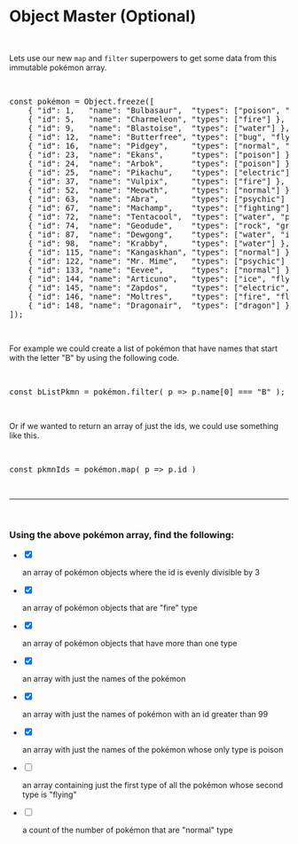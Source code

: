 <div class="module_description active_lesson_with_video ">
									
            
<h1 class="text-center">Object Master (Optional)</h1>
<p><br></p>
<p>Lets use our new <code>map</code> and <code>filter</code> superpowers to get some data from this immutable pokémon array.</p>
<p><br></p>
<pre data-language="javascript" class="rainbow"><span class="keyword from-rainbow">const</span> pokémon <span class="keyword operator from-rainbow">=</span> <span class="keyword from-rainbow">Object</span>.<span class="function call from-rainbow">freeze</span>([
&nbsp;&nbsp;&nbsp;&nbsp;{ <span class="string from-rainbow">"id"</span>: <span class="constant numeric from-rainbow">1</span>,   <span class="string from-rainbow">"name"</span>: <span class="string from-rainbow">"Bulbasaur"</span>,  <span class="string from-rainbow">"types"</span>: [<span class="string from-rainbow">"poison"</span>, <span class="string from-rainbow">"grass"</span>] },
&nbsp;&nbsp;&nbsp;&nbsp;{ <span class="string from-rainbow">"id"</span>: <span class="constant numeric from-rainbow">5</span>,   <span class="string from-rainbow">"name"</span>: <span class="string from-rainbow">"Charmeleon"</span>, <span class="string from-rainbow">"types"</span>: [<span class="string from-rainbow">"fire"</span>] },
&nbsp;&nbsp;&nbsp;&nbsp;{ <span class="string from-rainbow">"id"</span>: <span class="constant numeric from-rainbow">9</span>,   <span class="string from-rainbow">"name"</span>: <span class="string from-rainbow">"Blastoise"</span>,  <span class="string from-rainbow">"types"</span>: [<span class="string from-rainbow">"water"</span>] },
&nbsp;&nbsp;&nbsp;&nbsp;{ <span class="string from-rainbow">"id"</span>: <span class="constant numeric from-rainbow">12</span>,  <span class="string from-rainbow">"name"</span>: <span class="string from-rainbow">"Butterfree"</span>, <span class="string from-rainbow">"types"</span>: [<span class="string from-rainbow">"bug"</span>, <span class="string from-rainbow">"flying"</span>] },
&nbsp;&nbsp;&nbsp;&nbsp;{ <span class="string from-rainbow">"id"</span>: <span class="constant numeric from-rainbow">16</span>,  <span class="string from-rainbow">"name"</span>: <span class="string from-rainbow">"Pidgey"</span>,     <span class="string from-rainbow">"types"</span>: [<span class="string from-rainbow">"normal"</span>, <span class="string from-rainbow">"flying"</span>] },
&nbsp;&nbsp;&nbsp;&nbsp;{ <span class="string from-rainbow">"id"</span>: <span class="constant numeric from-rainbow">23</span>,  <span class="string from-rainbow">"name"</span>: <span class="string from-rainbow">"Ekans"</span>,      <span class="string from-rainbow">"types"</span>: [<span class="string from-rainbow">"poison"</span>] },
&nbsp;&nbsp;&nbsp;&nbsp;{ <span class="string from-rainbow">"id"</span>: <span class="constant numeric from-rainbow">24</span>,  <span class="string from-rainbow">"name"</span>: <span class="string from-rainbow">"Arbok"</span>,      <span class="string from-rainbow">"types"</span>: [<span class="string from-rainbow">"poison"</span>] },
&nbsp;&nbsp;&nbsp;&nbsp;{ <span class="string from-rainbow">"id"</span>: <span class="constant numeric from-rainbow">25</span>,  <span class="string from-rainbow">"name"</span>: <span class="string from-rainbow">"Pikachu"</span>,    <span class="string from-rainbow">"types"</span>: [<span class="string from-rainbow">"electric"</span>] },
&nbsp;&nbsp;&nbsp;&nbsp;{ <span class="string from-rainbow">"id"</span>: <span class="constant numeric from-rainbow">37</span>,  <span class="string from-rainbow">"name"</span>: <span class="string from-rainbow">"Vulpix"</span>,     <span class="string from-rainbow">"types"</span>: [<span class="string from-rainbow">"fire"</span>] },
&nbsp;&nbsp;&nbsp;&nbsp;{ <span class="string from-rainbow">"id"</span>: <span class="constant numeric from-rainbow">52</span>,  <span class="string from-rainbow">"name"</span>: <span class="string from-rainbow">"Meowth"</span>,     <span class="string from-rainbow">"types"</span>: [<span class="string from-rainbow">"normal"</span>] },
&nbsp;&nbsp;&nbsp;&nbsp;{ <span class="string from-rainbow">"id"</span>: <span class="constant numeric from-rainbow">63</span>,  <span class="string from-rainbow">"name"</span>: <span class="string from-rainbow">"Abra"</span>,       <span class="string from-rainbow">"types"</span>: [<span class="string from-rainbow">"psychic"</span>] },
&nbsp;&nbsp;&nbsp;&nbsp;{ <span class="string from-rainbow">"id"</span>: <span class="constant numeric from-rainbow">67</span>,  <span class="string from-rainbow">"name"</span>: <span class="string from-rainbow">"Machamp"</span>,    <span class="string from-rainbow">"types"</span>: [<span class="string from-rainbow">"fighting"</span>] },
&nbsp;&nbsp;&nbsp;&nbsp;{ <span class="string from-rainbow">"id"</span>: <span class="constant numeric from-rainbow">72</span>,  <span class="string from-rainbow">"name"</span>: <span class="string from-rainbow">"Tentacool"</span>,  <span class="string from-rainbow">"types"</span>: [<span class="string from-rainbow">"water"</span>, <span class="string from-rainbow">"poison"</span>] },
&nbsp;&nbsp;&nbsp;&nbsp;{ <span class="string from-rainbow">"id"</span>: <span class="constant numeric from-rainbow">74</span>,  <span class="string from-rainbow">"name"</span>: <span class="string from-rainbow">"Geodude"</span>,    <span class="string from-rainbow">"types"</span>: [<span class="string from-rainbow">"rock"</span>, <span class="string from-rainbow">"ground"</span>] },
&nbsp;&nbsp;&nbsp;&nbsp;{ <span class="string from-rainbow">"id"</span>: <span class="constant numeric from-rainbow">87</span>,  <span class="string from-rainbow">"name"</span>: <span class="string from-rainbow">"Dewgong"</span>,    <span class="string from-rainbow">"types"</span>: [<span class="string from-rainbow">"water"</span>, <span class="string from-rainbow">"ice"</span>] },
&nbsp;&nbsp;&nbsp;&nbsp;{ <span class="string from-rainbow">"id"</span>: <span class="constant numeric from-rainbow">98</span>,  <span class="string from-rainbow">"name"</span>: <span class="string from-rainbow">"Krabby"</span>,     <span class="string from-rainbow">"types"</span>: [<span class="string from-rainbow">"water"</span>] },
&nbsp;&nbsp;&nbsp;&nbsp;{ <span class="string from-rainbow">"id"</span>: <span class="constant numeric from-rainbow">115</span>, <span class="string from-rainbow">"name"</span>: <span class="string from-rainbow">"Kangaskhan"</span>, <span class="string from-rainbow">"types"</span>: [<span class="string from-rainbow">"normal"</span>] },
&nbsp;&nbsp;&nbsp;&nbsp;{ <span class="string from-rainbow">"id"</span>: <span class="constant numeric from-rainbow">122</span>, <span class="string from-rainbow">"name"</span>: <span class="string from-rainbow">"Mr. Mime"</span>,   <span class="string from-rainbow">"types"</span>: [<span class="string from-rainbow">"psychic"</span>] },
    { <span class="string from-rainbow">"id"</span>: <span class="constant numeric from-rainbow">133</span>, <span class="string from-rainbow">"name"</span>: <span class="string from-rainbow">"Eevee"</span>,      <span class="string from-rainbow">"types"</span>: [<span class="string from-rainbow">"normal"</span>] },
    { <span class="string from-rainbow">"id"</span>: <span class="constant numeric from-rainbow">144</span>, <span class="string from-rainbow">"name"</span>: <span class="string from-rainbow">"Articuno"</span>,   <span class="string from-rainbow">"types"</span>: [<span class="string from-rainbow">"ice"</span>, <span class="string from-rainbow">"flying"</span>] },
&nbsp;&nbsp;&nbsp;&nbsp;{ <span class="string from-rainbow">"id"</span>: <span class="constant numeric from-rainbow">145</span>, <span class="string from-rainbow">"name"</span>: <span class="string from-rainbow">"Zapdos"</span>,     <span class="string from-rainbow">"types"</span>: [<span class="string from-rainbow">"electric"</span>, <span class="string from-rainbow">"flying"</span>] },
&nbsp;&nbsp;&nbsp;&nbsp;{ <span class="string from-rainbow">"id"</span>: <span class="constant numeric from-rainbow">146</span>, <span class="string from-rainbow">"name"</span>: <span class="string from-rainbow">"Moltres"</span>,    <span class="string from-rainbow">"types"</span>: [<span class="string from-rainbow">"fire"</span>, <span class="string from-rainbow">"flying"</span>] },
    { <span class="string from-rainbow">"id"</span>: <span class="constant numeric from-rainbow">148</span>, <span class="string from-rainbow">"name"</span>: <span class="string from-rainbow">"Dragonair"</span>,  <span class="string from-rainbow">"types"</span>: [<span class="string from-rainbow">"dragon"</span>] }
]);</pre>
<p><br></p>
<p>For example we could create a list of pokémon that have names that start with the letter "B" by using the following code.</p>
<p><br></p>
<pre data-language="javascript" class="rainbow"><span class="keyword from-rainbow">const</span> bListPkmn <span class="keyword operator from-rainbow">=</span> pokémon.<span class="function call from-rainbow">filter</span>( p <span class="keyword operator from-rainbow">=</span><span class="keyword operator from-rainbow">&gt;</span> p.name[<span class="constant numeric from-rainbow">0</span>] <span class="keyword operator from-rainbow">=</span><span class="keyword operator from-rainbow">=</span><span class="keyword operator from-rainbow">=</span> <span class="string from-rainbow">"B"</span> );</pre>
<p><br></p>
<p>Or if we wanted to return an array of just the ids, we could use something like this.</p>
<p><br></p>
<pre data-language="javascript" class="rainbow"><span class="keyword from-rainbow">const</span> pkmnIds <span class="keyword operator from-rainbow">=</span> pokémon.<span class="function call from-rainbow">map</span>( p <span class="keyword operator from-rainbow">=</span><span class="keyword operator from-rainbow">&gt;</span> p.id )
</pre>
<p><br></p>
<hr>
<p><br></p>
<h3>Using the above&nbsp;pokémon&nbsp;array, find the following:</h3>
        
        
</div>
<div class="todo_content">
										<ul class="todo_item_parent">
											<form action="/tracks/submit_todo" method="post" id="form_to_do_items">		
													<li>
														<input type="hidden" name="module_to_do_item_id[]" value="0">	
														<input type="hidden" name="is_completed[]" value="0" class="todo_status">	
														<input type="checkbox" id="todo_item_0" checked="checked" class="todo_check">														
														<label for="todo_item_0" class="todo_list_item">
															<div class="item_checkbox checked"></div>
															<p>an array of pokémon objects where the id is evenly divisible by 3</p>	
														</label>	
													</li>
													<li>
														<input type="hidden" name="module_to_do_item_id[]" value="1">	
														<input type="hidden" name="is_completed[]" value="0" class="todo_status">	
														<input type="checkbox" id="todo_item_1" checked="checked" class="todo_check">														
														<label for="todo_item_1" class="todo_list_item">
															<div class="item_checkbox checked"></div>
															<p>an array of pokémon objects that are "fire" type</p>	
														</label>	
													</li>
													<li>
														<input type="hidden" name="module_to_do_item_id[]" value="2">	
														<input type="hidden" name="is_completed[]" value="0" class="todo_status">	
														<input type="checkbox" id="todo_item_2" checked="checked" class="todo_check">														
														<label for="todo_item_2" class="todo_list_item">
															<div class="item_checkbox checked"></div>
															<p>an array of pokémon objects that have more than one type</p>	
														</label>	
													</li>
													<li>
														<input type="hidden" name="module_to_do_item_id[]" value="3">	
														<input type="hidden" name="is_completed[]" value="0" class="todo_status">	
														<input type="checkbox" id="todo_item_3" checked="checked" class="todo_check">														
														<label for="todo_item_3" class="todo_list_item">
															<div class="item_checkbox checked"></div>
															<p>an array with just the names of the pokémon</p>	
														</label>	
													</li>
													<li>
														<input type="hidden" name="module_to_do_item_id[]" value="4">	
														<input type="hidden" name="is_completed[]" value="0" class="todo_status">	
														<input type="checkbox" id="todo_item_4" checked="checked" class="todo_check">														
														<label for="todo_item_4" class="todo_list_item">
															<div class="item_checkbox checked"></div>
															<p>an array with just the names of pokémon with an id greater than 99 </p>	
														</label>	
													</li>
													<li>
														<input type="hidden" name="module_to_do_item_id[]" value="5">	
														<input type="hidden" name="is_completed[]" value="0" class="todo_status">	
														<input type="checkbox" id="todo_item_5" checked="checked" class="todo_check">														
														<label for="todo_item_5" class="todo_list_item">
															<div class="item_checkbox checked"></div>
															<p>an array with just the names of the pokémon whose only type is poison</p>	
														</label>	
													</li>
													<li>
														<input type="hidden" name="module_to_do_item_id[]" value="6">	
														<input type="hidden" name="is_completed[]" value="0" class="todo_status">	
														<input type="checkbox" id="todo_item_6" class="todo_check">														
														<label for="todo_item_6" class="todo_list_item">
															<div class="item_checkbox checked"></div>
															<p>an array containing just the first type of all the pokémon whose second type is "flying"</p>	
														</label>	
													</li>
													<li>
														<input type="hidden" name="module_to_do_item_id[]" value="7">	
														<input type="hidden" name="is_completed[]" value="0" class="todo_status">	
														<input type="checkbox" id="todo_item_7" class="todo_check">														
														<label for="todo_item_7" class="todo_list_item">
															<div class="item_checkbox checked"></div>
															<p>a count of the number of pokémon that are "normal" type</p>	
														</label>	
													</li>									
												<input type="hidden" name="id" id="task_todo_id" value="5303971">
												<input type="hidden" name="chapter_module_id" value="50209">
												<input type="hidden" name="track_id" value="130">
												<input type="hidden" name="authenticity_token" value="sLO65z81Un8ogC/FYv7u6xcsFvuzeOSgTThZDbHAsxY=">
											</form>
										</ul>
									</div>
